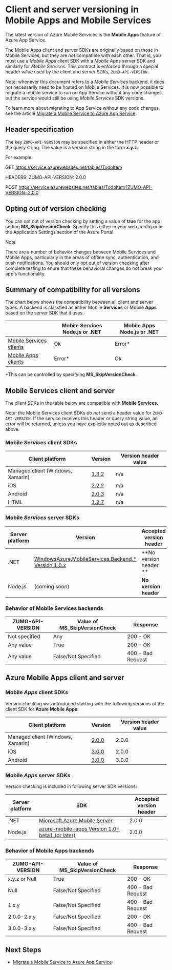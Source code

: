 <properties
  pageTitle="Client and server SDK versioning in Mobile Apps and Mobile Services | Azure App Service"
  description="List of client SDKs and compatibility with server SDK versions for Mobile Services and Azure Mobile Apps"
  services="app-service\mobile"
  documentationCenter=""
  authors="lindydonna" 
  manager="dwrede"
  editor=""/>

<tags
  ms.service="app-service-mobile"
  ms.workload="mobile"
  ms.tgt_pltfrm="mobile-multiple"
  ms.devlang="dotnet"
  ms.topic="article"
  ms.date="12/15/2015"
  ms.author="donnam"/>

# Client and server versioning in Mobile Apps and Mobile Services
The latest version of Azure Mobile Services is the **Mobile Apps** feature of Azure App Service. 

<!-- Azure App Service offers a number of platform benefits over Mobile Services, including continuous integration and deployment, staging lots, and VNET support.
 -->

The Mobile Apps client and server SDKs are originally based on those in Mobile Services, but they are *not* compatible with each other. That is, you must use a *Mobile Apps* client SDK with a *Mobile Apps* server SDK and similarly for *Mobile Services*. This contract is enforced through a special header value used by the client and server SDKs, `ZUMO-API-VERSION`.

Note: whenever this document refers to a *Mobile Services* backend, it does not necessarily need to be hosted on Mobile Services. It is now possible to migrate a mobile service to run on App Service without any code changes, but the service would still be using *Mobile Services*  SDK versions.

To learn more about migrating to App Service without any code changes, see the article [Migrate a Mobile Service to Azure App Service](app-service-mobile-migrating-from-mobile-services.md).

## Header specification
The key `ZUMO-API-VERSION` may be specified in either the HTTP header or the query string. The value is a version string in the form **x.y.z**.

For example:

GET https://service.azurewebsites.net/tables/TodoItem

HEADERS: ZUMO-API-VERSION: 2.0.0

POST https://service.azurewebsites.net/tables/TodoItem?ZUMO-API-VERSION=2.0.0

## Opting out of version checking
You can opt out of version checking by setting a value of **true** for the app setting **MS_SkipVersionCheck**. Specify this either in your web.config or in the Application Settings section of the Azure Portal.

> [!NOTE]
> There are a number of behavior changes between Mobile Services and Mobile Apps, particularly in the areas of offline sync, authentication, and push notifications. You should only opt out of version checking after complete testing to enure that these behavioral changes do not break your app's functionality.
> 
> 
## Summary of compatibility for all versions
The chart below shows the compatibility between all client and server types. A backend is classfied as either Mobile **Services** or Mobile **Apps** based on the server SDK that it uses.

|  | **Mobile Services** Node.js or .NET | **Mobile Apps** Node.js or .NET |
| --- | --- | --- |
| [Mobile Services clients](#MobileServicesClients.md) |Ok |Error\* |
| [Mobile Apps clients](#MobileAppsClients.md) |Error\* |Ok |

\*This can be controlled by specifying **MS_SkipVersionCheck**.

<!-- IMPORTANT!  The anchors for Mobile Services and Mobile Apps MUST be 1.0.0 and 2.0.0 respectively, since there is an exception error message that uses those anchors. --> 

<!-- NOTE: the fwlink to this document is http://go.microsoft.com/fwlink/?LinkID=690568 -->

## <a name="1.0.0"></a>Mobile Services client and server
The client SDKs in the table below are compatible with **Mobile Services**.

Note: the Mobile Services client SDKs *do not* send a header value for `ZUMO-API-VERSION`. If the service receives this header or query string value, an error will be returned, unless you have explicitly opted out as described above.

### <a name="MobileServicesClients"></a> Mobile *Services* client SDKs
| Client platform | Version | Version header value |
| --- | --- | --- |
| Managed client (Windows, Xamarin) |[1.3.2](https://www.nuget.org/packages/WindowsAzure.MobileServices/1.3.2) |n/a |
| iOS |[2.2.2](http://aka.ms/gc6fex) |n/a |
| Android |[2.0.3](https://go.microsoft.com/fwLink/?LinkID=280126) |n/a |
| HTML |[1.2.7](http://ajax.aspnetcdn.com/ajax/mobileservices/MobileServices.Web-1.2.7.min.js) |n/a |

### Mobile *Services* server SDKs
| Server platform | Version | Accepted version header |
| --- | --- | --- |
| .NET |[WindowsAzure.MobileServices.Backend.* Version 1.0.x](https://www.nuget.org/packages/WindowsAzure.MobileServices.Backend/) |**No version header ** |
| Node.js |(coming soon) |**No version header** |

<!-- TODO: add Node npm version -->

### Behavior of Mobile Services backends
| ZUMO-API-VERSION | Value of MS_SkipVersionCheck | Response |
| --- | --- | --- |
| Not specified |Any |200 - OK |
| Any value |True |200 - OK |
| Any value |False/Not Specified |400 - Bad Request |

## <a name="2.0.0"></a>Azure Mobile Apps client and server
### <a name="MobileAppsClients"></a> Mobile *Apps* client SDKs
Version checking was introduced starting with the following versions of the client SDK for **Azure Mobile Apps**:

| Client platform | Version | Version header value |
| --- | --- | --- |
| Managed client (Windows, Xamarin) |[2.0.0](https://www.nuget.org/packages/Microsoft.Azure.Mobile.Client/2.0.0) |2.0.0 |
| iOS |[3.0.0](http://go.microsoft.com/fwlink/?LinkID=529823) |2.0.0 |
| Android |[3.0.0](http://go.microsoft.com/fwlink/?LinkID=717033clcid=0x409) |3.0.0 |

<!-- TODO: add HTML version when released -->

### Mobile *Apps* server SDKs
Version checking is included in following server SDK versions:

| Server platform | SDK | Accepted version header |
| --- | --- | --- |
| .NET |[Microsoft.Azure.Mobile.Server](https://www.nuget.org/packages/Microsoft.Azure.Mobile.Server/) |2.0.0 |
| Node.js |[azure-mobile-apps Version 1.0-beta1 (or later)](https://www.npmjs.com/package/azure-mobile-apps) |2.0.0 |

### Behavior of Mobile Apps backends
| ZUMO-API-VERSION | Value of MS_SkipVersionCheck | Response |
| --- | --- | --- |
| x.y.z or Null |True |200 - OK |
| Null |False/Not Specified |400 - Bad Request |
| 1.x.y |False/Not Specified |400 - Bad Request |
| 2.0.0-2.x.y |False/Not Specified |200 - OK |
| 3.0.0-3.x.y |False/Not Specified |400 - Bad Request |

## Next Steps
* [Migrate a Mobile Service to Azure App Service](app-service-mobile-migrating-from-mobile-services.md)

[Mobile Services clients]: #MobileServicesClients
[Mobile Apps clients]: #MobileAppsClients


[Mobile App Server SDK]: http://www.nuget.org/packages/microsoft.azure.mobile.server
[Migrate a Mobile Service to Azure App Service]: app-service-mobile-migrating-from-mobile-services.md

